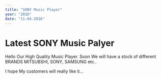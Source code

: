 ```yaml
---
title: "SONY Music Player"
year: "2016"
date: "11-04-2O16"
---
```


# Latest SONY Music Palyer

Hello Our High Quality Music Player.
Soon We will have a stock of different BRANDS MITSUBSHI, SONY, SAMSUNG etc..

I hope My customers will really like it...
